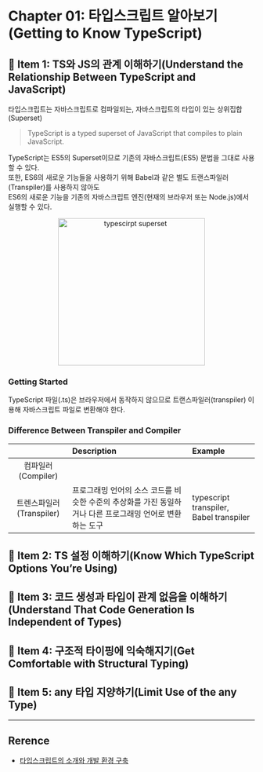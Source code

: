 # Chapter 01: 타입스크립트 알아보기(Getting to Know TypeScript)

## 📝 Item 1: TS와 JS의 관계 이해하기(Understand the Relationship Between TypeScript and JavaScript)

타입스크립트는 자바스크립트로 컴파일되는, 자바스크립트의 타입이 있는 상위집합(Superset)
> TypeScript is a typed superset of JavaScript that compiles to plain JavaScript.

TypeScript는 ES5의 Superset이므로 기존의 자바스크립트(ES5) 문법을 그대로 사용할 수 있다. <br>
또한, ES6의 새로운 기능들을 사용하기 위해 Babel과 같은 별도 트랜스파일러(Transpiler)를 사용하지 않아도 <br>
ES6의 새로운 기능을 기존의 자바스크립트 엔진(현재의 브라우저 또는 Node.js)에서 실행할 수 있다.

<center>
 <img src="https://poiemaweb.com/img/typescript-superset.png" alt="typescirpt superset" width="300" height="auto">
</center>

### Getting Started

TypeScript 파일(.ts)은 브라우저에서 동작하지 않으므로 트랜스파일러(transpiler) 이용해 자바스크립트 파일로 변환해야 한다. 

### Difference Between Transpiler and Compiler

|               | Description | Example |
| :-----------: | :----------- |:----------- |
| 컴파일러(Compiler)          |        |   |
| 트렌스파일러(Transpiler)       |  프로그래밍 언어의 소스 코드를 비슷한 수준의 추상화를 가진 동일하거나 다른 프로그래밍 언어로 변환하는 도구  | typescript transpiler, Babel transpiler |


## 📝 Item 2: TS 설정 이해하기(Know Which TypeScript Options You’re Using)

## 📝 Item 3: 코드 생성과 타입이 관계 없음을 이해하기(Understand That Code Generation Is Independent of Types)

## 📝 Item 4: 구조적 타이핑에 익숙해지기(Get Comfortable with Structural Typing)

## 📝 Item 5: any 타입 지양하기(Limit Use of the any Type)


---

## Rerence

- [타입스크립트의 소개와 개발 환경 구축](https://poiemaweb.com/typescript-introduction)
